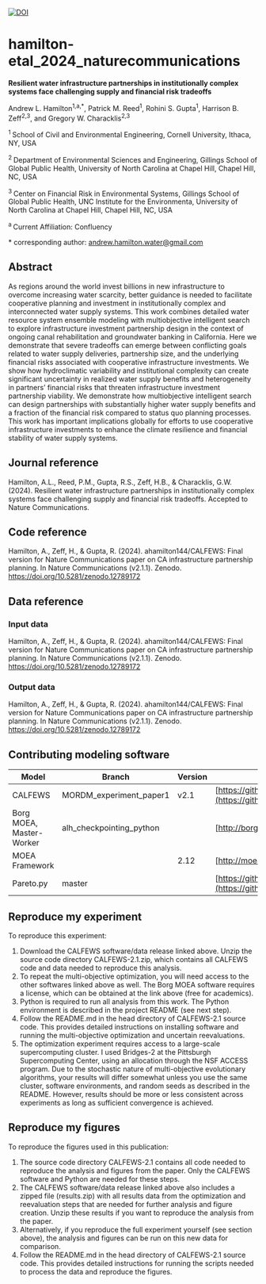 [![DOI](https://zenodo.org/badge/DOI/10.5281/zenodo.12789172.svg)](https://doi.org/10.5281/zenodo.12789172)



# hamilton-etal_2024_naturecommunications

**Resilient water infrastructure partnerships in institutionally complex systems face challenging supply and financial risk tradeoffs**

Andrew L. Hamilton<sup>1,a,\*</sup>, Patrick M. Reed<sup>1</sup>, Rohini S. Gupta<sup>1</sup>, Harrison B. Zeff<sup>2,3</sup>, and Gregory W. Characklis<sup>2,3</sup>

<sup>1 </sup> School of Civil and Environmental Engineering, Cornell University, Ithaca, NY, USA

<sup>2 </sup> Department of Environmental Sciences and Engineering, Gillings School of Global Public Health, University of North Carolina at Chapel Hill, Chapel Hill, NC, USA

<sup>3 </sup> Center on Financial Risk in Environmental Systems, Gillings School of Global Public Health, UNC Institute for the Environmenta, University of North Carolina at Chapel Hill, Chapel Hill, NC, USA

<sup>a </sup> Current Affiliation: Confluency

\* corresponding author:  andrew.hamilton.water@gmail.com

## Abstract
As regions around the world invest billions in new infrastructure to overcome increasing water scarcity, better guidance is needed to facilitate cooperative planning and investment in institutionally complex and interconnected water supply systems. This work combines detailed water resource system ensemble modeling with multiobjective intelligent search to explore infrastructure investment partnership design in the context of ongoing canal rehabilitation and groundwater banking in California. Here we demonstrate that severe tradeoffs can emerge between conflicting goals related to water supply deliveries, partnership size, and the underlying financial risks associated with cooperative infrastructure investments. We show how hydroclimatic variability and institutional complexity can create significant uncertainty in realized water supply benefits and heterogeneity in partners’ financial risks that threaten infrastructure investment partnership viability. We demonstrate how multiobjective intelligent search can design partnerships with substantially higher water supply benefits and a fraction of the financial risk compared to status quo planning processes. This work has important implications globally for efforts to use cooperative infrastructure investments to enhance the climate resilience and financial stability of water supply systems.

## Journal reference
Hamilton, A.L., Reed, P.M., Gupta, R.S., Zeff, H.B., & Characklis, G.W. (2024). Resilient water infrastructure partnerships in institutionally complex systems face challenging supply and financial risk tradeoffs. Accepted to Nature Communications.

## Code reference
Hamilton, A., Zeff, H., & Gupta, R. (2024). ahamilton144/CALFEWS: Final version for Nature Communications paper on CA infrastructure partnership planning. In Nature Communications (v2.1.1). Zenodo. https://doi.org/10.5281/zenodo.12789172

## Data reference

### Input data
Hamilton, A., Zeff, H., & Gupta, R. (2024). ahamilton144/CALFEWS: Final version for Nature Communications paper on CA infrastructure partnership planning. In Nature Communications (v2.1.1). Zenodo. https://doi.org/10.5281/zenodo.12789172

### Output data
Hamilton, A., Zeff, H., & Gupta, R. (2024). ahamilton144/CALFEWS: Final version for Nature Communications paper on CA infrastructure partnership planning. In Nature Communications (v2.1.1). Zenodo. https://doi.org/10.5281/zenodo.12789172

## Contributing modeling software
| Model | Branch | Version | Repository Link | DOI |
|------------|---------|------|-------------|-----------|
| CALFEWS | MORDM_experiment_paper1 | v2.1 | [https://github.com/ahamilton144/CALFEWS/releases/tag/v2.1](https://github.com/ahamilton144/CALFEWS/releases/tag/v2.1) | [https://doi.org/10.5281/zenodo.12789172](https://doi.org/10.5281/zenodo.12789172) |
| Borg MOEA, Master-Worker | alh_checkpointing_python | | [http://borgmoea.org/](http://www.moeaframework.org/) | |
| MOEA Framework | | 2.12 | [http://moeaframework.org/](http://moeaframework.org/) | |
| Pareto.py | master |  | [https://github.com/matthewjwoodruff/pareto.py](https://github.com/matthewjwoodruff/pareto.py) | |


## Reproduce my experiment  
To reproduce this experiment:

1. Download the CALFEWS software/data release linked above. Unzip the source code directory CALFEWS-2.1.zip, which contains all CALFEWS code and data needed to reproduce this analysis.
2. To repeat the multi-objective optimization, you will need access to the other softwares linked above as well. The Borg MOEA software requires a license, which can be obtained at the link above (free for academics).
3. Python is required to run all analysis from this work. The Python environment is described in the project README (see next step).
4. Follow the README.md in the head directory of CALFEWS-2.1 source code. This provides detailed instructions on installing software and running the multi-objective optimization and uncertain reevaluations.
5. The optimization experiment requires access to a large-scale supercomputing cluster. I used Bridges-2 at the Pittsburgh Supercomputing Center, using an allocation through the NSF ACCESS program. Due to the stochastic nature of multi-objective evolutionary algorithms, your results will differ somewhat unless you use the same cluster, software environments, and random seeds as described in the README. However, results should be more or less consistent across experiments as long as sufficient convergence is achieved.

## Reproduce my figures
To reproduce the figures used in this publication:

1. The source code directory CALFEWS-2.1 contains all code needed to reproduce the analysis and figures from the paper. Only the CALFEWS software and Python are needed for these steps.
2. The CALFEWS software/data release linked above also includes a zipped file (results.zip) with all results data from the optimization and reevaluation steps that are needed for further analysis and figure creation. Unzip these results if you want to reproduce the analysis from the paper.
3. Alternatively, if you reproduce the full experiment yourself (see section above), the analysis and figures can be run on this new data for comparison.
4. Follow the README.md in the head directory of CALFEWS-2.1 source code. This provides detailed instructions for running the scripts needed to process the data and reproduce the figures.





